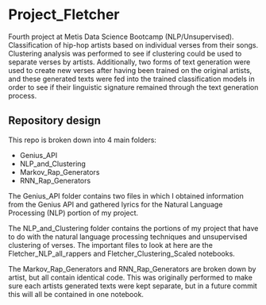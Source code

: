 # Project_Fletcher

Fourth project at Metis Data Science Bootcamp (NLP/Unsupervised). Classification of hip-hop artists based on individual verses from their songs. Clustering analysis was performed to see if clustering could be used to separate verses by artists. Additionally, two forms of text generation were used to create new verses after having been trained on the original artists, and these generated texts were fed into the trained classification models in order to see if their linguistic signature remained through the text generation process.

## Repository design

This repo is broken down into 4 main folders:
* Genius_API
* NLP_and_Clustering
* Markov_Rap_Generators
* RNN_Rap_Generators

The Genius_API folder contains two files in which I obtained information from the Genius API and gathered lyrics for the Natural Language Processing (NLP) portion of my project.

The NLP_and_Clustering folder contains the portions of my project that have to do with the natural language processing techniques and unsupervised clustering of verses. The important files to look at here are the Fletcher_NLP_all_rappers and Fletcher_Clustering_Scaled notebooks.

The Markov_Rap_Generators and RNN_Rap_Generators are broken down by artist, but all contain identical code. This was originally performed to make sure each artists generated texts were kept separate, but in a future commit this will all be contained in one notebook.

